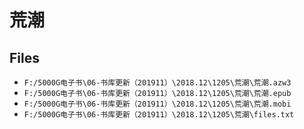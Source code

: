 # 荒潮

## Files

- `F:/5000G电子书\06-书库更新（201911）\2018.12\1205\荒潮\荒潮.azw3`
- `F:/5000G电子书\06-书库更新（201911）\2018.12\1205\荒潮\荒潮.epub`
- `F:/5000G电子书\06-书库更新（201911）\2018.12\1205\荒潮\荒潮.mobi`
- `F:/5000G电子书\06-书库更新（201911）\2018.12\1205\荒潮\files.txt`
